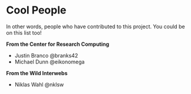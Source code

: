 # Cool People
In other words, people who have contributed to this project. You could be on this list too!

**From the Center for Research Computing**  
* Justin Branco @branks42  
* Michael Dunn @eikonomega

**From the Wild Interwebs**  
* Niklas Wahl @nklsw
